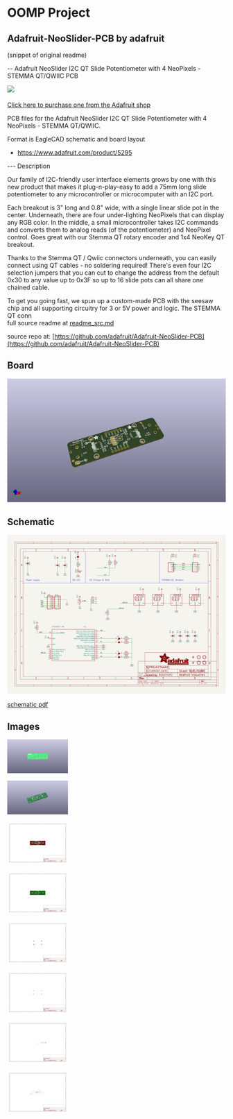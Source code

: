 # OOMP Project  
## Adafruit-NeoSlider-PCB  by adafruit  
  
(snippet of original readme)  
  
-- Adafruit NeoSlider I2C QT Slide Potentiometer with 4 NeoPixels - STEMMA QT/QWIIC PCB  
  
<a href="http://www.adafruit.com/products/5295"><img src="assets/5295.jpg?raw=true" width="500px"><br/>  
Click here to purchase one from the Adafruit shop</a>  
  
PCB files for the Adafruit NeoSlider I2C QT Slide Potentiometer with 4 NeoPixels - STEMMA QT/QWIIC.   
  
Format is EagleCAD schematic and board layout  
* https://www.adafruit.com/product/5295  
  
--- Description  
  
Our family of I2C-friendly user interface elements grows by one with this new product that makes it plug-n-play-easy to add a 75mm long slide potentiometer to any microcontroller or microcomputer with an I2C port.  
  
Each breakout is 3" long and 0.8" wide, with a single linear slide pot in the center. Underneath, there are four under-lighting NeoPixels that can display any RGB color. In the middle, a small microcontroller takes I2C commands and converts them to analog reads (of the potentiometer) and NeoPixel control. Goes great with our Stemma QT rotary encoder and 1x4 NeoKey QT breakout.  
  
Thanks to the Stemma QT / Qwiic connectors underneath, you can easily connect using QT cables - no soldering required! There's even four I2C selection jumpers that you can cut to change the address from the default 0x30 to any value up to 0x3F so up to 16 slide pots can all share one chained cable.  
  
To get you going fast, we spun up a custom-made PCB with the seesaw chip and all supporting circuitry for 3 or 5V power and logic. The STEMMA QT conn  
  full source readme at [readme_src.md](readme_src.md)  
  
source repo at: [https://github.com/adafruit/Adafruit-NeoSlider-PCB](https://github.com/adafruit/Adafruit-NeoSlider-PCB)  
## Board  
  
[![working_3d.png](working_3d_600.png)](working_3d.png)  
## Schematic  
  
[![working_schematic.png](working_schematic_600.png)](working_schematic.png)  
  
[schematic pdf](working_schematic.pdf)  
## Images  
  
[![working_3D_bottom.png](working_3D_bottom_140.png)](working_3D_bottom.png)  
  
[![working_3D_top.png](working_3D_top_140.png)](working_3D_top.png)  
  
[![working_assembly_page_01.png](working_assembly_page_01_140.png)](working_assembly_page_01.png)  
  
[![working_assembly_page_02.png](working_assembly_page_02_140.png)](working_assembly_page_02.png)  
  
[![working_assembly_page_03.png](working_assembly_page_03_140.png)](working_assembly_page_03.png)  
  
[![working_assembly_page_04.png](working_assembly_page_04_140.png)](working_assembly_page_04.png)  
  
[![working_assembly_page_05.png](working_assembly_page_05_140.png)](working_assembly_page_05.png)  
  
[![working_assembly_page_06.png](working_assembly_page_06_140.png)](working_assembly_page_06.png)  
